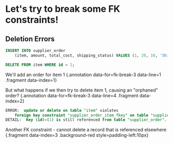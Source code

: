 # Let's try to break some FK constraints!

## Deletion Errors

<div class='row'>
<div class='cell-4'>

```sql {#fk-break-3}
INSERT INTO supplier_order 
    (item, amount, total_cost, shipping_status) VALUES (1, 20, 10, 'Shipped');

DELETE FROM item WHERE id = 1;
```

</div>
<div class='cell-2 smallest'>

We'll add an order for item 1 {.annotation data-for=fk-break-3 data-line=1 .fragment data-index=1}

But what happens if we then try to delete item 1, causing an "orphaned" order? {.annotation data-for=fk-break-3 data-line=4 .fragment data-index=2}

</div>
</div>


<div class='row'>
<div class='cell-4'>

```sql {#fk-break-3a .fragment data-index=3}
ERROR:  update or delete on table "item" violates 
    foreign key constraint "supplier_order_item_fkey" on table "supplier_order"
DETAIL:  Key (id)=(1) is still referenced from table "supplier_order".
```

</div>
<div class='cell-2 smallest'>

Another FK constraint - cannot delete a record that is referenced elsewhere {.fragment data-index=3 .background-red style=padding-left:10px}

</div>
</div>

